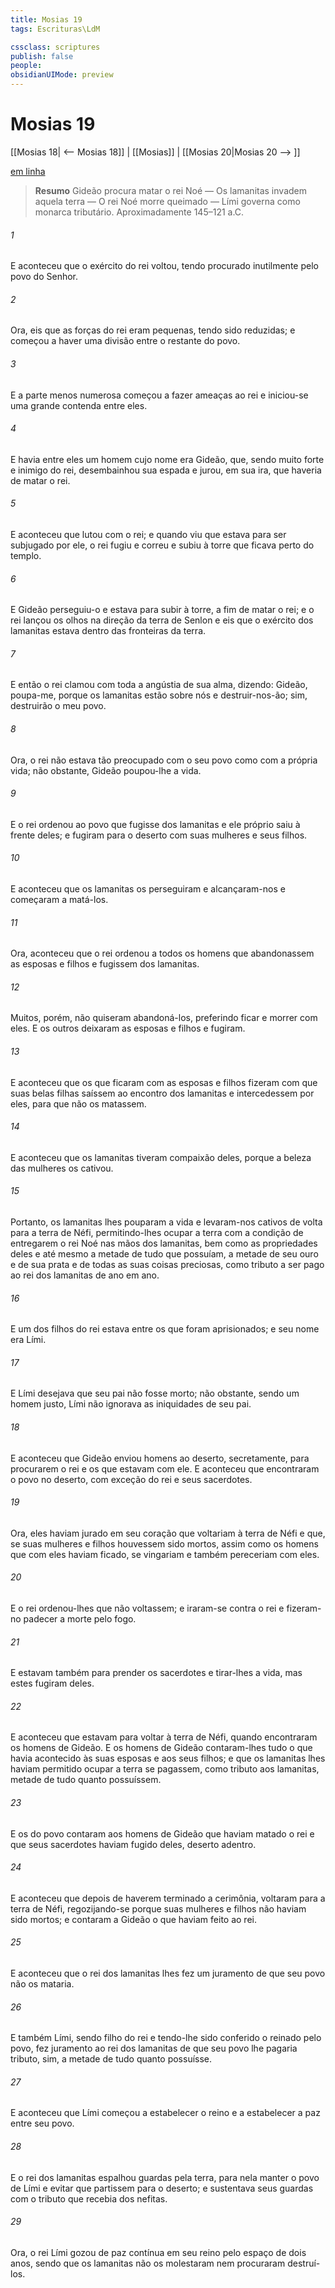 ```yaml
---
title: Mosias 19
tags: Escrituras\LdM

cssclass: scriptures
publish: false
people:
obsidianUIMode: preview
---
```


# Mosias 19
[[Mosias 18| <-- Mosias 18]] | [[Mosias]] | [[Mosias 20|Mosias 20 --> ]]

[em linha](https://churchofjesuschrist.org/study/scriptures/bofm/mosiah/19?lang=por)

> __Resumo__
Gideão procura matar o rei Noé — Os lamanitas invadem aquela terra — O rei Noé morre queimado — Lími governa como monarca tributário. Aproximadamente 145–121 a.C.

###### 1 
E aconteceu que o exército do rei voltou, tendo procurado inutilmente pelo povo do Senhor.

###### 2 
Ora, eis que as forças do rei eram pequenas, tendo sido reduzidas; e começou a haver uma divisão entre o restante do povo.

###### 3 
E a parte menos numerosa começou a fazer ameaças ao rei e iniciou-se uma grande contenda entre eles.

###### 4 
E havia entre eles um homem cujo nome era Gideão, que, sendo muito forte e inimigo do rei, desembainhou sua espada e jurou, em sua ira, que haveria de matar o rei.

###### 5 
E aconteceu que lutou com o rei; e quando viu que estava para ser subjugado por ele, o rei fugiu e correu e subiu à torre que ficava perto do templo.

###### 6 
E Gideão perseguiu-o e estava para subir à torre, a fim de matar o rei; e o rei lançou os olhos na direção da terra de Senlon e eis que o exército dos lamanitas estava dentro das fronteiras da terra.

###### 7 
E então o rei clamou com toda a angústia de sua alma, dizendo: Gideão, poupa-me, porque os lamanitas estão sobre nós e destruir-nos-ão; sim, destruirão o meu povo.

###### 8 
Ora, o rei não estava tão preocupado com o seu povo como com a própria vida; não obstante, Gideão poupou-lhe a vida.

###### 9 
E o rei ordenou ao povo que fugisse dos lamanitas e ele próprio saiu à frente deles; e fugiram para o deserto com suas mulheres e seus filhos.

###### 10 
E aconteceu que os lamanitas os perseguiram e alcançaram-nos e começaram a matá-los.

###### 11 
Ora, aconteceu que o rei ordenou a todos os homens que abandonassem as esposas e filhos e fugissem dos lamanitas.

###### 12 
Muitos, porém, não quiseram abandoná-los, preferindo ficar e morrer com eles. E os outros deixaram as esposas e filhos e fugiram.

###### 13 
E aconteceu que os que ficaram com as esposas e filhos fizeram com que suas belas filhas saíssem ao encontro dos lamanitas e intercedessem por eles, para que não os matassem.

###### 14 
E aconteceu que os lamanitas tiveram compaixão deles, porque a beleza das mulheres os cativou.

###### 15 
Portanto, os lamanitas lhes pouparam a vida e levaram-nos cativos de volta para a terra de Néfi, permitindo-lhes ocupar a terra com a condição de entregarem o rei Noé nas mãos dos lamanitas, bem como as propriedades deles e até mesmo a metade de tudo que possuíam, a metade de seu ouro e de sua prata e de todas as suas coisas preciosas, como tributo a ser pago ao rei dos lamanitas de ano em ano.

###### 16 
E um dos filhos do rei estava entre os que foram aprisionados; e seu nome era Lími.

###### 17 
E Lími desejava que seu pai não fosse morto; não obstante, sendo um homem justo, Lími não ignorava as iniquidades de seu pai.

###### 18 
E aconteceu que Gideão enviou homens ao deserto, secretamente, para procurarem o rei e os que estavam com ele. E aconteceu que encontraram o povo no deserto, com exceção do rei e seus sacerdotes.

###### 19 
Ora, eles haviam jurado em seu coração que voltariam à terra de Néfi e que, se suas mulheres e filhos houvessem sido mortos, assim como os homens que com eles haviam ficado, se vingariam e também pereceriam com eles.

###### 20 
E o rei ordenou-lhes que não voltassem; e iraram-se contra o rei e fizeram-no padecer a morte pelo fogo.

###### 21 
E estavam também para prender os sacerdotes e tirar-lhes a vida, mas estes fugiram deles.

###### 22 
E aconteceu que estavam para voltar à terra de Néfi, quando encontraram os homens de Gideão. E os homens de Gideão contaram-lhes tudo o que havia acontecido às suas esposas e aos seus filhos; e que os lamanitas lhes haviam permitido ocupar a terra se pagassem, como tributo aos lamanitas, metade de tudo quanto possuíssem.

###### 23 
E os do povo contaram aos homens de Gideão que haviam matado o rei e que seus sacerdotes haviam fugido deles, deserto adentro.

###### 24 
E aconteceu que depois de haverem terminado a cerimônia, voltaram para a terra de Néfi, regozijando-se porque suas mulheres e filhos não haviam sido mortos; e contaram a Gideão o que haviam feito ao rei.

###### 25 
E aconteceu que o rei dos lamanitas lhes fez um juramento de que seu povo não os mataria.

###### 26 
E também Lími, sendo filho do rei e tendo-lhe sido conferido o reinado pelo povo, fez juramento ao rei dos lamanitas de que seu povo lhe pagaria tributo, sim, a metade de tudo quanto possuísse.

###### 27 
E aconteceu que Lími começou a estabelecer o reino e a estabelecer a paz entre seu povo.

###### 28 
E o rei dos lamanitas espalhou guardas pela terra, para nela manter o povo de Lími e evitar que partissem para o deserto; e sustentava seus guardas com o tributo que recebia dos nefitas.

###### 29 
Ora, o rei Lími gozou de paz contínua em seu reino pelo espaço de dois anos, sendo que os lamanitas não os molestaram nem procuraram destruí-los.

